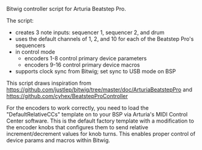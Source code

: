 Bitwig controller script for Arturia Beatstep Pro.

The script:
  * creates 3 note inputs: sequencer 1, sequencer 2, and drum
  * uses the default channels of 1, 2, and 10 for each of the Beatstep Pro's sequencers
  * in control mode
    * encoders 1-8 control primary device parameters
    * encoders 9-16 control primary device macros
  * supports clock sync from Bitwig; set sync to USB mode on BSP

This script draws inspiration from https://github.com/justlep/bitwig/tree/master/doc/ArturiaBeatstepPro and https://github.com/cyhex/BeatstepProController

For the encoders to work correctly, you need to load the "DefaultRelativeCCs" template on to your BSP via Arturia's MIDI Control Center
software.  This is the default factory template with a modification to the encoder knobs that configures them to send relative increment/decrement values for knob turns.  This enables proper control of device params and macros within Bitwig.
